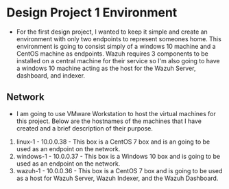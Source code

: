 # Design Project 1 Environment

* For the first design project, I wanted to keep it simple and create an environment with only two endpoints to represent someones home. This environment is going to consist simply of a windows 10 machine and a CentOS machine as endpoints. Wazuh requires 3 components to be installed on a central machine for their service so I'm also going to have a windows 10 machine acting as the host for the Wazuh Server, dashboard, and indexer. 

## Network

* I am going to use VMware Workstation to host the virtual machines for this project. Below are the hostnames of the machines that I have created and a brief description of their purpose. 

1. linux-1 - 10.0.0.38 - This box is a CentOS 7 box and is an going to be used as an endpoint on the network.
2. windows-1 - 10.0.0.37 - This box is a Windows 10 box and is going to be used as an endpoint on the network.
3. wazuh-1 - 10.0.0.36 - This box is a CentOS 7 box and is going to be used as a host for Wazuh Server, Wazuh Indexer, and the Wazuh Dashboard. 
